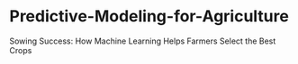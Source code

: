 # Predictive-Modeling-for-Agriculture
Sowing Success: How Machine Learning Helps Farmers Select the Best Crops
